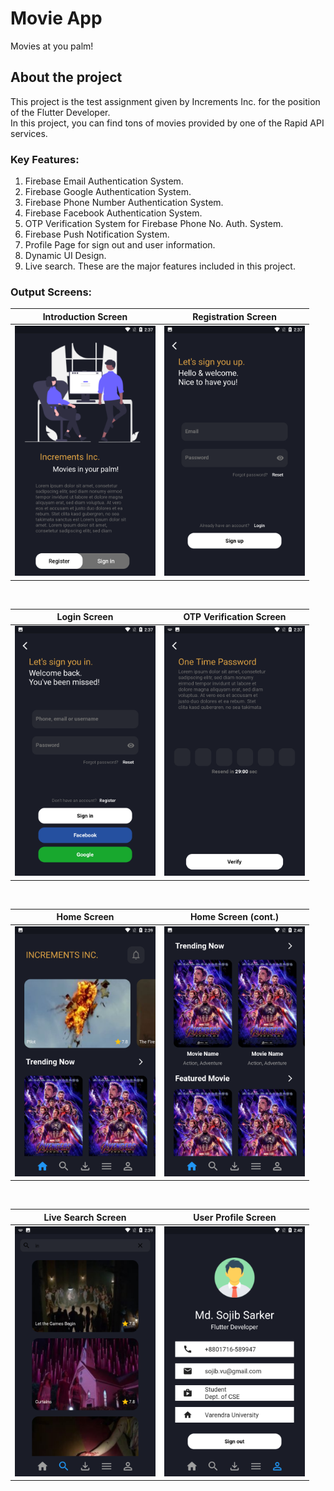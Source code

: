 # Movie App

Movies at you palm!

## About the project

This project is the test assignment given by Increments Inc. for the position of the Flutter Developer.<br>
In this project, you can find tons of movies provided by one of the Rapid API services.<br>

### Key Features:
1. Firebase Email Authentication System.
2. Firebase Google Authentication System.
3. Firebase Phone Number Authentication System.
4. Firebase Facebook Authentication System.
5. OTP Verification System for Firebase Phone No. Auth. System.
6. Firebase Push Notification System.
7. Profile Page for sign out and user information.
8. Dynamic UI Design.
9. Live search.
These are the major features included in this project.<br>
### Output Screens:
Introduction Screen        |  Registration Screen     |
:-------------------------:|:-------------------------:|
<img src="ss/pic1.png" alt="Introduction Screen" height=400 />  |  <img src="ss/pic2.png" alt="Registration Screen" height=400 />  |

<br>

Login Screen        |  OTP Verification Screen     |
:-------------------------:|:-------------------------:|
<img src="ss/pic3.png" alt="Login Screen" height=400 />  |  <img src="ss/pic4.png" alt="OTP Verification Screen" height=400 />  |

<br>

Home Screen        |  Home Screen (cont.)     |
:-------------------------:|:-------------------------:|
<img src="ss/pic5.png" alt="Home Screen" height=400 />  |  <img src="ss/pic6.png" alt="Home Screen (cont.)" height=400 />  |

<br>

Live Search Screen        |  User Profile Screen     |
:-------------------------:|:-------------------------:|
<img src="ss/pic7.png" alt="Live Search Screen" height=400 />  |  <img src="ss/pic8.png" alt="User Profile Screen" height=400 />  |

<br>
